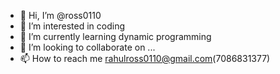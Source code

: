 - 👋 Hi, I’m @ross0110
- 👀 I’m interested in coding
- 🌱 I’m currently learning dynamic programming
- 💞️ I’m looking to collaborate on ...
- 📫 How to reach me rahulross0110@gmail.com(7086831377)

<!---
ross0110/ross0110 is a ✨ special ✨ repository because its `README.md` (this file) appears on your GitHub profile.
You can click the Preview link to take a look at your changes.
--->
